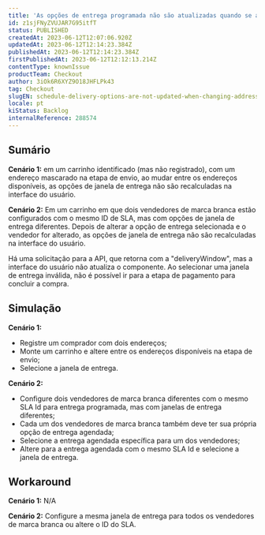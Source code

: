 ```yaml
---
title: 'As opções de entrega programada não são atualizadas quando se altera o endereço ou o vendedor'
id: z1sjFNyZVUJAR7G95itfT
status: PUBLISHED
createdAt: 2023-06-12T12:07:06.920Z
updatedAt: 2023-06-12T12:14:23.384Z
publishedAt: 2023-06-12T12:14:23.384Z
firstPublishedAt: 2023-06-12T12:12:13.214Z
contentType: knownIssue
productTeam: Checkout
author: 3iOk6R6XYZ9O18JHFLPk43
tag: Checkout
slugEN: schedule-delivery-options-are-not-updated-when-changing-address-or-seller
locale: pt
kiStatus: Backlog
internalReference: 288574
---
```


## Sumário

__Cenário 1:__ em um carrinho identificado (mas não registrado), com um endereço mascarado na etapa de envio, ao mudar entre os endereços disponíveis, as opções de janela de entrega não são recalculadas na interface do usuário. 

__Cenário 2:__ Em um carrinho em que dois vendedores de marca branca estão configurados com o mesmo ID de SLA, mas com opções de janela de entrega diferentes. Depois de alterar a opção de entrega selecionada e o vendedor for alterado, as opções de janela de entrega não são recalculadas na interface do usuário.

Há uma solicitação para a API, que retorna com a "deliveryWindow", mas a interface do usuário não atualiza o componente. Ao selecionar uma janela de entrega inválida, não é possível ir para a etapa de pagamento para concluir a compra.

## Simulação

__Cenário 1:__

- Registre um comprador com dois endereços;
- Monte um carrinho e altere entre os endereços disponíveis na etapa de envio;
- Selecione a janela de entrega.

__Cenário 2:__

- Configure dois vendedores de marca branca diferentes com o mesmo SLA Id para entrega programada, mas com janelas de entrega diferentes;
- Cada um dos vendedores de marca branca também deve ter sua própria opção de entrega agendada;
- Selecione a entrega agendada específica para um dos vendedores;
- Altere para a entrega agendada com o mesmo SLA Id e selecione a janela de entrega.

## Workaround

__Cenário 1:__ N/A

__Cenário 2:__ Configure a mesma janela de entrega para todos os vendedores de marca branca ou altere o ID do SLA.

